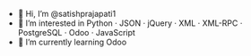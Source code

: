 - 👋 Hi, I’m @satishprajapati1
- 👀 I’m interested in Python · JSON · jQuery · XML · XML-RPC · PostgreSQL · Odoo · JavaScript
- 🌱 I’m currently learning Odoo

<!---
satishprajapati1/satishprajapati1 is a ✨ special ✨ repository because its `README.md` (this file) appears on your GitHub profile.
You can click the Preview link to take a look at your changes.
--->

